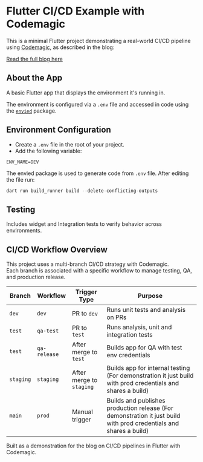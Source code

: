 # Flutter CI/CD Example with Codemagic

This is a minimal Flutter project demonstrating a real-world CI/CD pipeline using [Codemagic](https://codemagic.io/start), as described in the blog:

[Read the full blog here](https://nitin-poojary.hashnode.dev/flutter-cicd-guide-with-codemagic)

## About the App

A basic Flutter app that displays the environment it's running in.

The environment is configured via a `.env` file and accessed in code using the [`envied`](https://pub.dev/packages/envied) package.

## Environment Configuration

- Create a `.env` file in the root of your project.
- Add the following variable:

```env
ENV_NAME=DEV
```

The envied package is used to generate code from `.env` file. After editing the file run:

```dart
dart run build_runner build --delete-conflicting-outputs
```

## Testing
Includes widget and Integration tests to verify behavior across environments.

## CI/CD Workflow Overview

This project uses a multi-branch CI/CD strategy with Codemagic.  
Each branch is associated with a specific workflow to manage testing, QA, and production release.

| Branch     | Workflow            | Trigger Type        | Purpose                               |
|------------|---------------------|---------------------|----------------------------------------|
| `dev`      | `dev`               | PR to `dev`         | Runs unit tests and analysis on PRs    |
| `test`     | `qa-test`           | PR to `test`        | Runs analysis, unit and integration tests                 |
| `test`     | `qa-release`        | After merge to `test`| Builds app for QA with test env credentials   |
| `staging`  | `staging`           | After merge to `staging` | Builds app for internal testing (For demonstration it just build with prod credentials and shares a build)   |
| `main`     | `prod`              | Manual trigger      | Builds and publishes production release (For demonstration it just build with prod credentials and shares a build) |

Built as a demonstration for the blog on CI/CD pipelines in Flutter with Codemagic.
